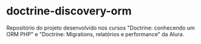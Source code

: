 # doctrine-discovery-orm
Repositório do projeto desenvolvido nos cursos "Doctrine: conhecendo um ORM PHP" e "Doctrine: Migrations, relatórios e performance" da Alura.
